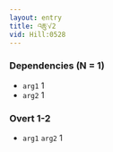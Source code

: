 ```yaml
---
layout: entry
title: འཆུ་√2
vid: Hill:0528
---
```

### Dependencies (N = 1)
* `arg1` 1
* `arg2` 1


### Overt 1-2
* `arg1` `arg2` 1
